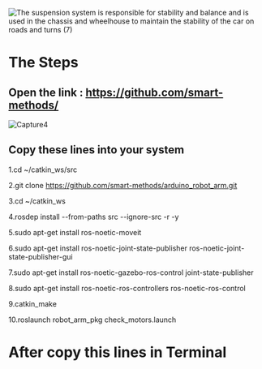 ![The suspension system is responsible for stability and balance and is used in the chassis and wheelhouse to maintain the stability of the car on roads and turns  (7)](https://user-images.githubusercontent.com/101976302/186153376-7531ab52-2a2b-417a-acbe-1972546c527d.png)
# The Steps 
## Open the link : https://github.com/smart-methods/
![Capture4](https://user-images.githubusercontent.com/101976302/186154311-b97c6615-b77c-4038-9007-c5bc94ff4271.PNG)

## Copy these lines into your system

1.cd ~/catkin_ws/src

2.git clone https://github.com/smart-methods/arduino_robot_arm.git 

3.cd ~/catkin_ws

4.rosdep install --from-paths src --ignore-src -r -y

5.sudo apt-get install ros-noetic-moveit

6.sudo apt-get install ros-noetic-joint-state-publisher ros-noetic-joint-state-publisher-gui

7.sudo apt-get install ros-noetic-gazebo-ros-control joint-state-publisher

8.sudo apt-get install ros-noetic-ros-controllers ros-noetic-ros-control

9.catkin_make

10.roslaunch robot_arm_pkg check_motors.launch

# After copy this lines in Terminal 






